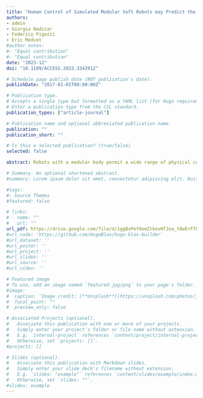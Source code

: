 ```yaml
---
title: "Human Control of Simulated Modular Soft Robots may Predict the Performance of Optimized AI-based Controllers"
authors:
- admin 
- Giorgia Nadizar 
- Federico Pigozzi 
- Eric Medvet
#author_notes:
#- "Equal contribution"
#- "Equal contribution"
date: "2023-12"
doi: "10.1109/ACCESS.2023.3342912"

# Schedule page publish date (NOT publication's date).
publishDate: "2017-01-01T00:00:00Z"

# Publication type.
# Accepts a single type but formatted as a YAML list (for Hugo requirements).
# Enter a publication type from the CSL standard.
publication_types: ["article-journal"]

# Publication name and optional abbreviated publication name.
publication: ""
publication_short: ""

# Is this a selected publication? (true/false)
selected: false

abstract: Robots with a modular body permit a wide range of physical configurations, which can be obtained by arranging the composing modules differently. While this freedom makes modular robots capable of performing different tasks, finding the optimal physical configuration for a given task is not trivial. In fact, practitioners attempt to jointly optimize the body and the controller of the robot for a given task, but the result is not always satisfactory. More broadly, it is not clear what factors make a physical configuration more or less successful. In this paper, we aim to fill this gap and verify if humans can be predictive with respect to the performance of an optimized controller for a given robot body. We consider the case of Voxel-based Soft Robots (VSRs), whose rich dynamic induced by the softness of the modules makes the body particularly relevant for the robot ability to perform a task. We instantiate a number of (simulated) VSR bodies, differing in shape and actuation mechanism, and let a panel of humans control them, by means of online interaction with the simulator, while performing the task of locomotion. We use the same bodies with controllers obtained with evolutionary optimization, for the same task. We compare the ranking of human- and optimized AI-based VSRs, finding them very similar. We believe that our results strengthen the hypothesis that intrinsic factors in the body of modular robots determine their success.

# Summary. An optional shortened abstract.
#summary: Lorem ipsum dolor sit amet, consectetur adipiscing elit. Duis posuere tellus ac convallis placerat. Proin tincidunt magna sed ex sollicitudin condimentum.

#tags:
#- Source Themes
#featured: false

# links:
# - name: ""
#   url: ""
url_pdf: https://drive.google.com/file/d/1ggBxPeY9omZtkevHTJoa_t0wErF7LIU3/view
#url_code: 'https://github.com/HugoBlox/hugo-blox-builder'
#url_dataset: ''
#url_poster: ''
#url_project: ''
#url_slides: ''
#url_source: ''
#url_video: ''

# Featured image
# To use, add an image named `featured.jpg/png` to your page's folder. 
#image:
#  caption: 'Image credit: [**Unsplash**](https://unsplash.com/photos/jdD8gXaTZsc)'
#  focal_point: ""
#  preview_only: false

# Associated Projects (optional).
#   Associate this publication with one or more of your projects.
#   Simply enter your project's folder or file name without extension.
#   E.g. `internal-project` references `content/project/internal-project/index.md`.
#   Otherwise, set `projects: []`.
#projects: []

# Slides (optional).
#   Associate this publication with Markdown slides.
#   Simply enter your slide deck's filename without extension.
#   E.g. `slides: "example"` references `content/slides/example/index.md`.
#   Otherwise, set `slides: ""`.
#slides: example
---
```


